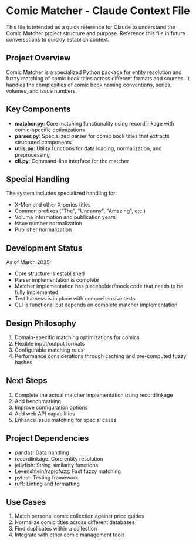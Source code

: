 # Comic Matcher - Claude Context File

This file is intended as a quick reference for Claude to understand the Comic Matcher project structure and purpose. Reference this file in future conversations to quickly establish context.

## Project Overview

Comic Matcher is a specialized Python package for entity resolution and fuzzy matching of comic book titles across different formats and sources. It handles the complexities of comic book naming conventions, series, volumes, and issue numbers.

## Key Components

- **matcher.py**: Core matching functionality using recordlinkage with comic-specific optimizations
- **parser.py**: Specialized parser for comic book titles that extracts structured components
- **utils.py**: Utility functions for data loading, normalization, and preprocessing
- **cli.py**: Command-line interface for the matcher

## Special Handling

The system includes specialized handling for:
- X-Men and other X-series titles
- Common prefixes ("The", "Uncanny", "Amazing", etc.)
- Volume information and publication years
- Issue number normalization
- Publisher normalization

## Development Status

As of March 2025:
- Core structure is established
- Parser implementation is complete
- Matcher implementation has placeholder/mock code that needs to be fully implemented
- Test harness is in place with comprehensive tests
- CLI is functional but depends on complete matcher implementation

## Design Philosophy

1. Domain-specific matching optimizations for comics
2. Flexible input/output formats
3. Configurable matching rules
4. Performance considerations through caching and pre-computed fuzzy hashes

## Next Steps

1. Complete the actual matcher implementation using recordlinkage
2. Add benchmarking
3. Improve configuration options
4. Add web API capabilities
5. Enhance issue matching for special cases

## Project Dependencies

- pandas: Data handling
- recordlinkage: Core entity resolution
- jellyfish: String similarity functions
- Levenshtein/rapidfuzz: Fast fuzzy matching
- pytest: Testing framework
- ruff: Linting and formatting

## Use Cases

1. Match personal comic collection against price guides
2. Normalize comic titles across different databases
3. Find duplicates within a collection
4. Integrate with other comic management tools
